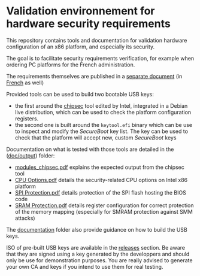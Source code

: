 # Validation environnement for hardware security requirements

This repository contains tools and documentation for validation hardware
configuration of an x86 platform, and especially its security.

The goal is to facilitate security requirements verification, for example when
ordering PC platforms for the French administration.

The requirements themselves are published in a [separate
document](https://www.ssi.gouv.fr/en/guide/hardware-security-requirements-for-x86-platforms/)
(in [French](https://www.ssi.gouv.fr/guide/exigences-de-securite-materielles/)
as well)

Provided tools can be used to build two bootable USB keys:

- the first around the [chipsec](https://github.com/chipsec/chipsec) tool
	edited by Intel, integrated in a Debian live distribution, which can be used
	to check the platform configuration registers.
- the second one is built around the `keytool.efi` binary which can be use to
	inspect and modify the _SecureBoot_ key list. The key can be used to check
	that the platform will accept new, custom _SecureBoot_ keys

Documentation on what is tested with those tools are detailed in the
([doc/output](doc/output)) folder:

- [modules_chipsec.pdf](doc/output/modules_chipsec.pdf) explains the expected
	output from the chipsec tool
- [CPU Options.pdf](doc/output/CPU%20Options.pdf) details the security-related
	CPU options on Intel x86 platform
- [SPI Protection.pdf](doc/output/SPI%20Protection.pdf) details protection of
	the SPI flash hosting the BIOS code
- [SRAM Protection.pdf](doc/output/SRAM%20Protection.pdf) details register
	configuration for correct protection of the memory mapping (especially for
	SMRAM protection against SMM attacks)

The [documentation](doc) folder also provide guidance on how to build the USB
keys.

ISO of pre-built USB keys are available in the
[releases](https://github.com/ANSSI-FR/chipsec-check/releases) section. Be
aware that they are signed using a key generated by the developpers and should
only be use for demonstration purposes. You are really advised to generate your
own CA and keys if you intend to use them for real testing.

